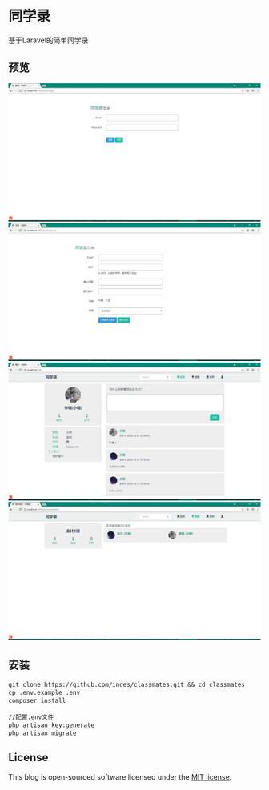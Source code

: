 # 同学录
基于Laravel的简单同学录

## 预览
![登录](https://github.com/indes/classmates/raw/master/images/localhost_8000_auth_login.jpg)
![注册](https://github.com/indes/classmates/raw/master/images/localhost_8000_auth_signup.jpg)
![主页](https://github.com/indes/classmates/raw/master/images/localhost_8000_index.jpg)
![班级](https://github.com/indes/classmates/raw/master/images/localhost_8000_class.jpg)

## 安装


```shell
git clone https://github.com/indes/classmates.git && cd classmates
cp .env.example .env
composer install

//配置.env文件
php artisan key:generate
php artisan migrate
```

## License
This blog is open-sourced software licensed under the [MIT license](http://opensource.org/licenses/MIT).